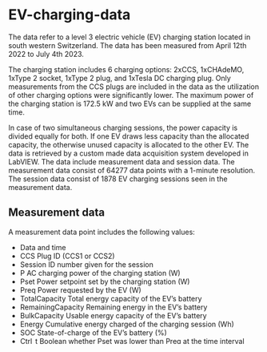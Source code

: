 # EV-charging-data
The data refer to a level 3 electric vehicle (EV) charging station located in south western Switzerland. The data has been measured from April 12th 2022 to July 4th 2023.

The charging station includes 6 charging options: 2xCCS, 1xCHAdeMO, 1xType 2 socket, 1xType 2 plug, and 1xTesla DC charging plug. Only measurements from the CCS plugs are included in the data as the utilization of other charging options were significantly lower. The maximum power of the charging station is 172.5 kW and two EVs can be supplied at the same time. 

In case of two simultaneous charging sessions, the power capacity is divided equally for both. If one EV draws less capacity than the allocated capacity, the otherwise unused capacity is allocated to the other EV.
The data is retrieved by a custom made data acquisition system developed in LabVIEW. The data include measurement data and session data. The measurement data consist of 64277 data points with a 1-minute resolution. The session data consist of 1878 EV charging sessions seen in the measurement data. 

## Measurement data
A measurement data point includes the following values: 
- Data and time
- CCS		Plug ID (CCS1 or CCS2)
- Session	ID number given for the session
- P		AC charging power of the charging station (W)
- Pset		Power setpoint set by the charging station (W)
- Preq		Power requested by the EV (W)
- TotalCapacity	Total energy capacity of the EV’s battery
- RemainingCapacity	Remaining energy in the EV’s battery
- BulkCapacity	Usable energy capacity of the EV’s battery
- Energy	Cumulative energy charged of the charging session (Wh)
- SOC		State-of-charge of the EV’s battery (%)
- Ctrl_t		Boolean whether Pset was lower than Preq at the time interval (0=False, 1=True)
- Ctrl_s		Boolean whether Pset was lower than Preq anytime during the charging session (0=False, 1=True)

Quantities are recorded at a one-minute interval.

## Session data
Each charging session includes the following values:
- Session	ID number given for the session
- CCS		Plug ID (CCS1 or CCS2)
- Arrival
- Departure
- Stay 		Stay duration (min)
- Energy 	Charged energy (Wh)
- Pmax		Maximum AC charging power of the session (W)
- Preq_max	Maximum requested power of the session (W)
- Controlled session 	Boolean whether Pset was lower than Preq anytime during the charging session (0=False, 1=True)
- TotalCapacity	Total energy capacity of the EV’s battery
- BulkCapacity	Usable energy capacity of the EV’s battery
- SOC arrival	State-of-charge of the EV’s battery at arrival (%)
- SOC departure	State-of-charge of the EV’s battery at departure (%)
- Energy capacity 	Approximated capacity of the EV’s battery (Wh)
